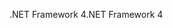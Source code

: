 <span data-ttu-id="68b47-101">.NET Framework 4</span><span class="sxs-lookup"><span data-stu-id="68b47-101">.NET Framework 4</span></span>